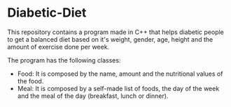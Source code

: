 # Diabetic-Diet

This repository contains a program made in C++ that helps diabetic people to get a balanced diet based on it's weight, gender, age, height and the amount of exercise done per week. 

The program has the following classes: 
- Food: It is composed by the name, amount and the nutritional values of the food.
- Meal: It is composed by a self-made list of foods, the day of the week and the meal of the day (breakfast, lunch or dinner).
